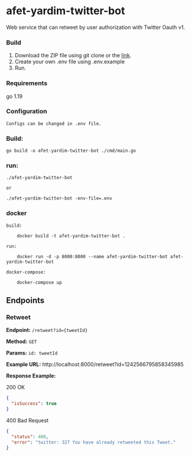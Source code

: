 # afet-yardim-twitter-bot
Web service that can retweet by user authorization with Twitter Oauth v1.

### Build
1. Download the ZIP file using git clone or the [link](https://github.com/acikkaynak/afet-yardim-bot/archive/refs/heads/main.zip).
2. Create your own .env file using .env.example
3. Run.

### Requirements

go 1.19

### Configuration
    Configs can be changed in .env file. 

### Build:

    go build -o afet-yardim-twitter-bot ./cmd/main.go

### run:
    ./afet-yardim-twitter-bot
    
    or
    
    ./afet-yardim-twitter-bot -env-file=.env

### docker

    build:
    
        docker build -t afet-yardim-twitter-bot .

    run:
    
        docker run -d -p 8000:8000 --name afet-yardim-twitter-bot afet-yardim-twitter-bot
    
    docker-compose:
        
        docker-compose up


## Endpoints

### Retweet

**Endpoint:** `/retweet?id={tweetId}`

**Method:** `GET`

**Params:** `id: tweetId`


**Example URL:** http://localhost:8000/retweet?id=1242566795858345985

**Response Example:**

200 OK
```json
{
  "isSuccess": true
}
```

400 Bad Request
```json
{
  "status": 400,
  "error": "twitter: 327 You have already retweeted this Tweet."
}


